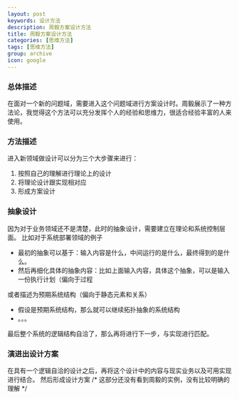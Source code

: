 ```yaml
---
layout: post
keywords: 设计方法
description: 周毅方案设计方法
title: 周毅方案设计方法
categories: [思维方法]
tags: [思维方法]
group: archive
icon: google
---
```


### 总体描述
在面对一个新的问题域，需要进入这个问题域进行方案设计时。周毅展示了一种方法论，我觉得这个方法可以充分发挥个人的经验和思维力，很适合经验丰富的人来使用。


### 方法描述
进入新领域做设计可以分为三个大步骤来进行：
1. 按照自己的理解进行理论上的设计
2. 将理论设计跟实现相对应
3. 形成方案设计


### 抽象设计
因为对于业务领域还不是清楚，此时的抽象设计，需要建立在理论和系统控制层面。
比如对于系统部署领域的例子  
- 最初的抽象可以基于：输入内容是什么，中间运行的是什么，最终得到的是什么。
- 然后再细化具体的抽象内容：比如上面输入内容，具体这个抽象，可以是输入一份执行计划（偏向于过程


或者描述为预期系统结构（偏向于静态元素和关系）
- 假设是预期系统结构，那么就可以继续拓扑抽象的系统结构
- 。。。


最后整个系统的逻辑结构自洽了，那么再将进行下一步，与实现进行匹配。

### 演进出设计方案
在具有一个逻辑自洽的设计之后，再将这个设计中的内容与现实业务以及可用实现进行结合。
然后形成设计方案
/* 这部分还没有看到周毅的实例，没有比较明确的理解 */

